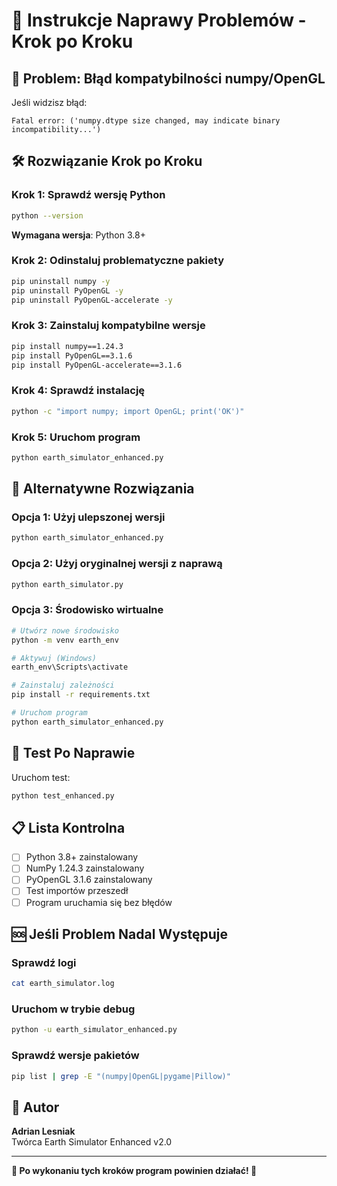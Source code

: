 # 🔧 Instrukcje Naprawy Problemów - Krok po Kroku

## 🚨 Problem: Błąd kompatybilności numpy/OpenGL

Jeśli widzisz błąd:
```
Fatal error: ('numpy.dtype size changed, may indicate binary incompatibility...')
```

## 🛠️ Rozwiązanie Krok po Kroku

### Krok 1: Sprawdź wersję Python
```bash
python --version
```
**Wymagana wersja**: Python 3.8+

### Krok 2: Odinstaluj problematyczne pakiety
```bash
pip uninstall numpy -y
pip uninstall PyOpenGL -y
pip uninstall PyOpenGL-accelerate -y
```

### Krok 3: Zainstaluj kompatybilne wersje
```bash
pip install numpy==1.24.3
pip install PyOpenGL==3.1.6
pip install PyOpenGL-accelerate==3.1.6
```

### Krok 4: Sprawdź instalację
```bash
python -c "import numpy; import OpenGL; print('OK')"
```

### Krok 5: Uruchom program
```bash
python earth_simulator_enhanced.py
```

## 🔧 Alternatywne Rozwiązania

### Opcja 1: Użyj ulepszonej wersji
```bash
python earth_simulator_enhanced.py
```

### Opcja 2: Użyj oryginalnej wersji z naprawą
```bash
python earth_simulator.py
```

### Opcja 3: Środowisko wirtualne
```bash
# Utwórz nowe środowisko
python -m venv earth_env

# Aktywuj (Windows)
earth_env\Scripts\activate

# Zainstaluj zależności
pip install -r requirements.txt

# Uruchom program
python earth_simulator_enhanced.py
```

## 🧪 Test Po Naprawie

Uruchom test:
```bash
python test_enhanced.py
```

## 📋 Lista Kontrolna

- [ ] Python 3.8+ zainstalowany
- [ ] NumPy 1.24.3 zainstalowany
- [ ] PyOpenGL 3.1.6 zainstalowany
- [ ] Test importów przeszedł
- [ ] Program uruchamia się bez błędów

## 🆘 Jeśli Problem Nadal Występuje

### Sprawdź logi
```bash
cat earth_simulator.log
```

### Uruchom w trybie debug
```bash
python -u earth_simulator_enhanced.py
```

### Sprawdź wersje pakietów
```bash
pip list | grep -E "(numpy|OpenGL|pygame|Pillow)"
```

## 🎯 Autor

**Adrian Lesniak**  
Twórca Earth Simulator Enhanced v2.0

---

**🌟 Po wykonaniu tych kroków program powinien działać! 🌟** 